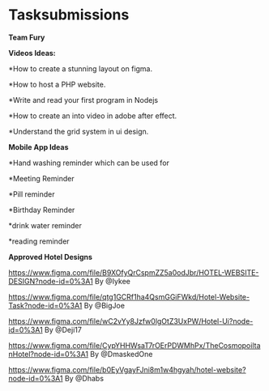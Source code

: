 # Tasksubmissions

   **Team Fury**
   
**Videos Ideas:**

*How to create a stunning layout on figma.

*How to host a PHP website.

*Write and read your first program in Nodejs

*How to create an into video in adobe after effect.

*Understand the grid system in ui design.

**Mobile App Ideas**

*Hand washing reminder which can be used for

*Meeting Reminder

*Pill reminder

*Birthday Reminder

*drink water reminder

*reading reminder

**Approved Hotel Designs**

https://www.figma.com/file/B9XOfyQrCspmZZ5a0odJbr/HOTEL-WEBSITE-DESIGN?node-id=0%3A1 By @Iykee

https://www.figma.com/file/qtg1GCRf1ha4QsmGGiFWkd/Hotel-Website-Task?node-id=0%3A1 By @BigJoe

https://www.figma.com/file/wC2vYy8Jzfw0lgOtZ3UxPW/Hotel-Ui?node-id=0%3A1 By @Deji17

https://www.figma.com/file/CypYHHWsaT7rOErPDWMhPx/TheCosmopoiltanHotel?node-id=0%3A1 By @DmaskedOne

https://www.figma.com/file/b0EyVgayFJni8m1w4hgyah/hotel-website?node-id=0%3A1 By @Dhabs


